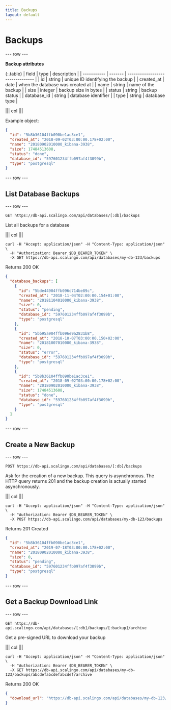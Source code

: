 ```yaml
---
title: Backups
layout: default
---
```


# Backups

--- row ---

**Backup attributes**

{:.table}
| field       | type    | description                      |
| ----------- | ------- | -------------------------------- |
| id          | string  | unique ID identifying the backup |
| created_at  | date    | when the database was created at |
| name        | string  | name of the backup               |
| size        | integer | backup size in bytes             |
| status      | string  | backup status                    |
| database_id | string  | database identifier              |
| type        | string  | database type                    |


||| col |||

Example object:

```json
{
  "id": "5b8b36104ffb090be1ac3ce1",
  "created_at": "2018-09-02T03:00:00.178+02:00",
  "name": "20180902010000_kibana-3938",
  "size": 17484513608,
  "status": "done",
  "database_id": "597601234ffb097af4f3099b",
  "type": "postgresql"
}
```

--- row ---

## List Database Backups

--- row ---

`GET https://db-api.scalingo.com/api/databases/[:db]/backups`

List all backups for a database

||| col |||

```shell
curl -H "Accept: application/json" -H "Content-Type: application/json" \
  -H "Authorization: Bearer $DB_BEARER_TOKEN" \
  -X GET https://db-api.scalingo.com/api/databases/my-db-123/backups
```

Returns 200 OK

```json
{
  "database_backups": [
    {
      "id": "5bde44904ffb096c714be89c",
      "created_at": "2018-11-04T02:00:00.154+01:00",
      "name": "20181104010000_kibana-3938",
      "size": 0,
      "status": "pending",
      "database_id": "597601234ffb097af4f3099b",
      "type": "postgresql"
    },
    {
      "id": "5bb95a904ffb096e9a2831b8",
      "created_at": "2018-10-07T03:00:00.150+02:00",
      "name": "20181007010000_kibana-3938",
      "size": 0,
      "status": "error",
      "database_id": "597601234ffb097af4f3099b",
      "type": "postgresql"
    },
    {
      "id": "5b8b36104ffb090be1ac3ce1",
      "created_at": "2018-09-02T03:00:00.178+02:00",
      "name": "20180902010000_kibana-3938",
      "size": 17484513608,
      "status": "done",
      "database_id": "597601234ffb097af4f3099b",
      "type": "postgresql"
    }
  ]
}

```

--- row ---

## Create a New Backup

--- row ---

`POST https://db-api.scalingo.com/api/databases/[:db]/backups`

Ask for the creation of a new backup. This query is asynchronous. The HTTP
query returns 201 and the backup creation is actually started asynchronously.

||| col |||

```shell
curl -H "Accept: application/json" -H "Content-Type: application/json" \
  -H "Authorization: Bearer $DB_BEARER_TOKEN" \
  -X POST https://db-api.scalingo.com/api/databases/my-db-123/backups
```

Returns 201 Created

```json
{
  "id": "5b8b36104ffb090be1ac3ce1",
  "created_at": "2019-07-18T03:00:00.178+02:00",
  "name": "20180902010000_kibana-3938",
  "size": 0,
  "status": "pending",
  "database_id": "597601234ffb097af4f3099b",
  "type": "postgresql"
}

```

--- row ---
## Get a Backup Download Link

--- row ---

`GET https://db-api.scalingo.com/api/databases/[:db]/backups/[:backup]/archive`

Get a pre-signed URL to download your backup

||| col |||

```shell
curl -H "Accept: application/json" -H "Content-Type: application/json" \
  -H "Authorization: Bearer $DB_BEARER_TOKEN" \
  -X GET https://db-api.scalingo.com/api/databases/my-db-123/backups/abcdefabcdefabcdef/archive
```

Returns 200 OK

```json
{
  "download_url": "https://db-api.scalingo.com/api/databases/my-db-123/backups/5b8a36104ffb090be1ac3ce1/download?token=token1234"
}
```

